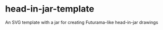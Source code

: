 head-in-jar-template
====================

An SVG template with a jar for creating Futurama-like head-in-jar drawings
